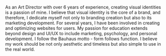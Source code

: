 As an Art Director with over 6 years of experience, creating visual identities is a passion of mine. I believe that visual identity is the core of a brand, and therefore, I dedicate myself not only to branding creation but also to its marketing development. For several years, I have been involved in creating and optimizing websites for users. My passion for education extends beyond design and UI/UX to include marketing, psychology, and personal development. 
I follow the Bauhaus motto - form follows function. I believe my work should be not only aesthetic and timeless but also simple to use in the real world.
